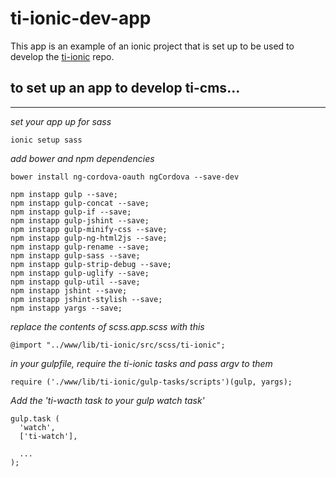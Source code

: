 # ti-ionic-dev-app

This app is an example of an ionic project that is set up to be used to develop the [ti-ionic](https://github.com/toru-interactive/ti-ionic) repo.  

to set up an app to develop ti-cms...
-------------------------------------
-------------------------------------

*set your app up for sass*

    ionic setup sass

*add bower and npm dependencies*

    bower install ng-cordova-oauth ngCordova --save-dev

    npm instapp gulp --save;
    npm instapp gulp-concat --save;
    npm instapp gulp-if --save;
    npm instapp gulp-jshint --save;
    npm instapp gulp-minify-css --save;
    npm instapp gulp-ng-html2js --save;
    npm instapp gulp-rename --save;
    npm instapp gulp-sass --save;
    npm instapp gulp-strip-debug --save;
    npm instapp gulp-uglify --save;
    npm instapp gulp-util --save;
    npm instapp jshint --save;
    npm instapp jshint-stylish --save;
    npm instapp yargs --save;

*replace the contents of scss.app.scss with this*

    @import "../www/lib/ti-ionic/src/scss/ti-ionic";

*in your gulpfile, require the ti-ionic tasks and pass argv to them*

    require ('./www/lib/ti-ionic/gulp-tasks/scripts')(gulp, yargs);

*Add the 'ti-wacth task to your gulp watch task'*

    gulp.task (
      'watch',
      ['ti-watch'],

      ...
    );
